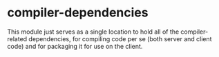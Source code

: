 compiler-dependencies
=====================

This module just serves as a single location to hold all of the compiler-related
dependencies, for compiling code per se (both server and client code) and for
packaging it for use on the client.
